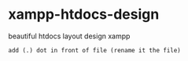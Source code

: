 # xampp-htdocs-design
beautiful htdocs layout design xampp

```
add (.) dot in front of file (rename it the file)
```
